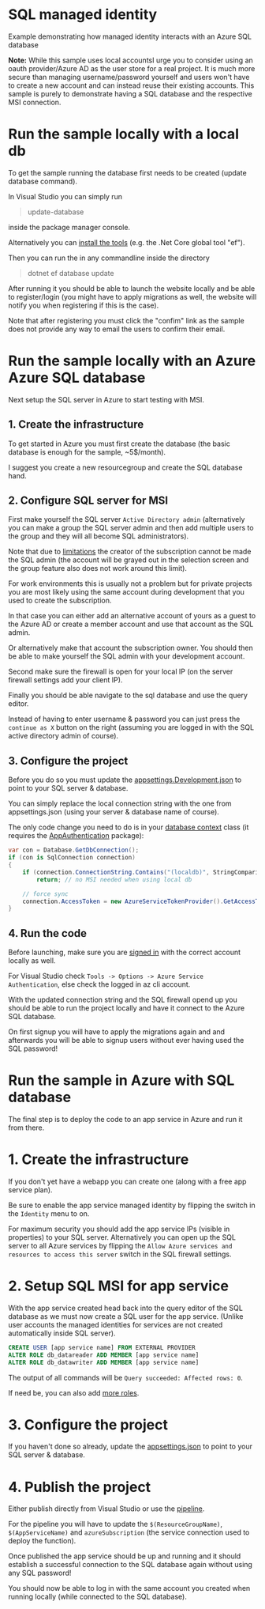 # SQL managed identity

Example demonstrating how managed identity interacts with an Azure SQL database

**Note:** While this sample uses local accountsI urge you to consider using an oauth provider/Azure AD as the user store for a real project. It is much more secure than managing username/password yourself and users won't have to create a new account and can instead reuse their existing accounts. This sample is purely to demonstrate having a SQL database and the respective MSI connection.

# Run the sample locally with a local db

To get the sample running the database first needs to be created (update database command).

In Visual Studio you can simply run

> update-database

inside the package manager console.

Alternatively you can [install the tools](https://docs.microsoft.com/ef/core/miscellaneous/cli/index) (e.g. the .Net Core global tool "ef").

Then you can run the in any commandline inside the directory

> dotnet ef database update

After running it you should be able to launch the website locally and be able to register/login (you might have to apply migrations as well, the website will notify you when registering if this is the case).

Note that after registering you must click the "confim" link as the sample does not provide any way to email the users to confirm their email.

# Run the sample locally with an Azure Azure SQL database

Next setup the SQL server in Azure to start testing with MSI.

## 1. Create the infrastructure

To get started in Azure you must first create the database (the basic database is enough for the sample, ~5$/month).

I suggest you create a new resourcegroup and create the SQL database hand.

## 2. Configure SQL server for MSI

First make yourself the SQL server `Active Directory admin` (alternatively you can make a group the SQL server admin and then add multiple users to the group and they will all become SQL administrators).

Note that due to [limitations](https://docs.microsoft.com/azure/sql-database/sql-database-aad-authentication#azure-ad-features-and-limitations) the creator of the subscription cannot be made the SQL admin (the account will be grayed out in the selection screen and the group feature also does not work around this limit).

For work environments this is usually not a problem but for private projects you are most likely using the same account during development that you used to create the subscription.

In that case you can either add an alternative account of yours as a guest to the Azure AD or create a member account and use that account as the SQL admin.

Or alternatively make that account the subscription owner. You should then be able to make yourself the SQL admin with your development account.

Second make sure the firewall is open for your local IP (on the server firewall settings add your client IP).

Finally you should be able navigate to the sql database and use the query editor.

Instead of having to enter username & password you can just press the `continue as X` button on the right (assuming you are logged in with the SQL active directory admin of course).

## 3. Configure the project

Before you do so you must update the [appsettings.Development.json](./SQLManagedIdentity/appsettings.Development.json) to point to your SQL server & database.

You can simply replace the local connection string with the one from appsettings.json (using your server & database name of course).

The only code change you need to do is in your [database context](./SqlManagedIdentity/Data/ApplicationDbContext.cs) class (it requires the [AppAuthentication](https://www.nuget.org/packages/Microsoft.Azure.Services.AppAuthentication) package):

``` csharp
var con = Database.GetDbConnection();
if (con is SqlConnection connection)
{
    if (connection.ConnectionString.Contains("(localdb)", StringComparison.OrdinalIgnoreCase))
        return; // no MSI needed when using local db

    // force sync 
    connection.AccessToken = new AzureServiceTokenProvider().GetAccessTokenAsync("https://database.windows.net/").Result;
}
```

## 4. Run the code

Before launching, make sure you are [signed in](https://docs.microsoft.com/azure/app-service/app-service-web-tutorial-connect-msi#set-up-visual-studio) with the correct account locally as well.

For Visual Studio check `Tools -> Options -> Azure Service Authentication`, else check the logged in az cli account.

With the updated connection string and the SQL firewall opend up you should be able to run the project locally and have it connect to the Azure SQL database.

On first signup you will have to apply the migrations again and and afterwards you will be able to signup users without ever having used the SQL password!

# Run the sample in Azure with SQL database

The final step is to deploy the code to an app service in Azure and run it from there.

# 1. Create the infrastructure

If you don't yet have a webapp you can create one (along with a free app service plan).

Be sure to enable the app service managed identity by flipping the switch in the `Identity` menu to on.

For maximum security you should add the app service IPs (visible in properties) to your SQL server. Alternatively you can open up the SQL server to all Azure services by flipping the `Allow Azure services and resources to access this server` switch in the SQL firewall settings.

# 2. Setup SQL MSI for app service

With the app service created head back into the query editor of the SQL database as we must now create a SQL user for the app service. (Unlike user accounts the managed identities for services are not created automatically inside SQL server).


``` sql
CREATE USER [app service name] FROM EXTERNAL PROVIDER
ALTER ROLE db_datareader ADD MEMBER [app service name]
ALTER ROLE db_datawriter ADD MEMBER [app service name]
```

The output of all commands will be `Query succeeded: Affected rows: 0`.

If need be, you can also add [more roles](https://docs.microsoft.com/sql/relational-databases/security/authentication-access/database-level-roles#fixed-database-roles).

# 3. Configure the project

If you haven't done so already, update the [appsettings.json](./SqlManagedIdentity/appsettings.json) to point to your SQL server & database.

# 4. Publish the project

Either publish directly from Visual Studio or use the [pipeline](./azure-pipelines.yml).

For the pipeline you will have to update the `$(ResourceGroupName)`, `$(AppServiceName)` and `azureSubscription` (the service connection used to deploy the function).

Once published the app service should be up and running and it should establish a successful connection to the SQL database again without using any SQL password!

You should now be able to log in with the same account you created when running locally (while connected to the SQL database).